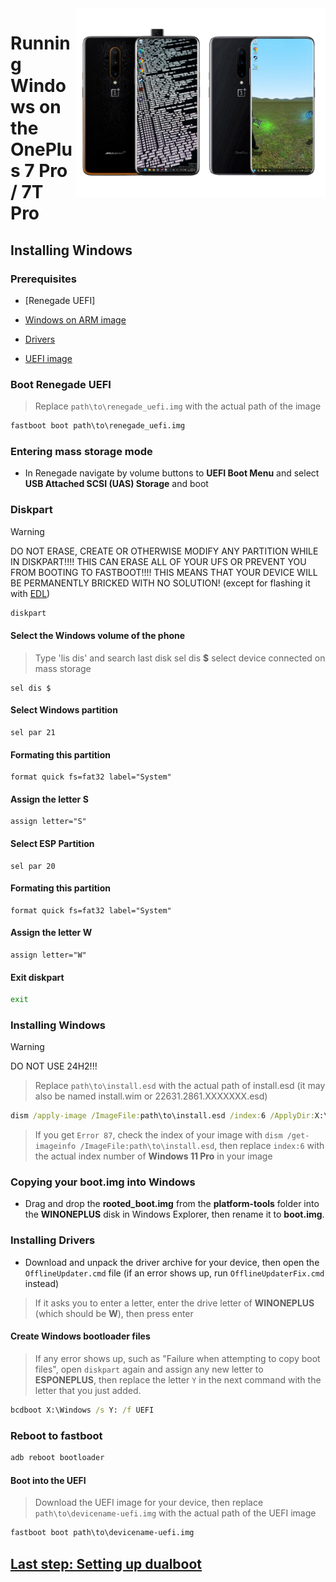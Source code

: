 <img align="right" src="https://github.com/fnm04-sh/woa-op7/blob/main/op7.png" width="400" alt="Windows 11 running on hotdog/guacamole">

# Running Windows on the OnePlus 7 Pro / 7T Pro

## Installing Windows

### Prerequisites
- [Renegade UEFI]

- [Windows on ARM image](https://arkt-7.github.io/woawin/)
  
- [Drivers](https://github.com/n00b69/woa-op7/releases/tag/Drivers)

- [UEFI image](https://github.com/n00b69/woa-op7/releases/tag/UEFI)

### Boot Renegade UEFI
> Replace `path\to\renegade_uefi.img` with the actual path of the image
```cmd
fastboot boot path\to\renegade_uefi.img
```

### Entering mass storage mode
- In Renegade navigate by volume buttons to **UEFI Boot Menu** and select **USB Attached SCSI (UAS) Storage** and boot

### Diskpart
> [!WARNING]
> DO NOT ERASE, CREATE OR OTHERWISE MODIFY ANY PARTITION WHILE IN DISKPART!!!! THIS CAN ERASE ALL OF YOUR UFS OR PREVENT YOU FROM BOOTING TO FASTBOOT!!!! THIS MEANS THAT YOUR DEVICE WILL BE PERMANENTLY BRICKED WITH NO SOLUTION! (except for flashing it with [EDL](edl.md))
```cmd
diskpart
```

#### Select the Windows volume of the phone
> Type 'lis dis' and search last disk
> sel dis **$** select device connected on mass storage
```diskpart
sel dis $
``` 

#### Select **Windows partition**
```diskpart
sel par 21
``` 

#### Formating this partition
```diskpart
format quick fs=fat32 label="System"
``` 

#### Assign the letter S
```diskpart
assign letter="S"
```
#### Select **ESP Partition**
```diskpart
sel par 20
``` 
#### Formating this partition
```diskpart
format quick fs=fat32 label="System"
``` 
#### Assign the letter W
```diskpart
assign letter="W"
```

#### Exit diskpart
```cmd
exit
```

### Installing Windows
> [!Warning]
> DO NOT USE 24H2!!!

> Replace `path\to\install.esd` with the actual path of install.esd (it may also be named install.wim or 22631.2861.XXXXXXX.esd)

```cmd
dism /apply-image /ImageFile:path\to\install.esd /index:6 /ApplyDir:X:\
```

> If you get `Error 87`, check the index of your image with `dism /get-imageinfo /ImageFile:path\to\install.esd`, then replace `index:6` with the actual index number of **Windows 11 Pro** in your image

### Copying your boot.img into Windows
- Drag and drop the **rooted_boot.img** from the **platform-tools** folder into the **WINONEPLUS** disk in Windows Explorer, then rename it to **boot.img**.

### Installing Drivers
- Download and unpack the driver archive for your device, then open the `OfflineUpdater.cmd` file (if an error shows up, run `OfflineUpdaterFix.cmd` instead)

> If it asks you to enter a letter, enter the drive letter of **WINONEPLUS** (which should be **W**), then press enter
  
#### Create Windows bootloader files
> If any error shows up, such as "Failure when attempting to copy boot files", open `diskpart` again and assign any new letter to **ESPONEPLUS**, then replace the letter `Y` in the next command with the letter that you just added.
```cmd
bcdboot X:\Windows /s Y: /f UEFI
```

### Reboot to fastboot
```cmd
adb reboot bootloader
```

#### Boot into the UEFI
> Download the UEFI image for your device, then replace `path\to\devicename-uefi.img` with the actual path of the UEFI image
```cmd
fastboot boot path\to\devicename-uefi.img
```

## [Last step: Setting up dualboot](/guide/3-dualboot.md)
